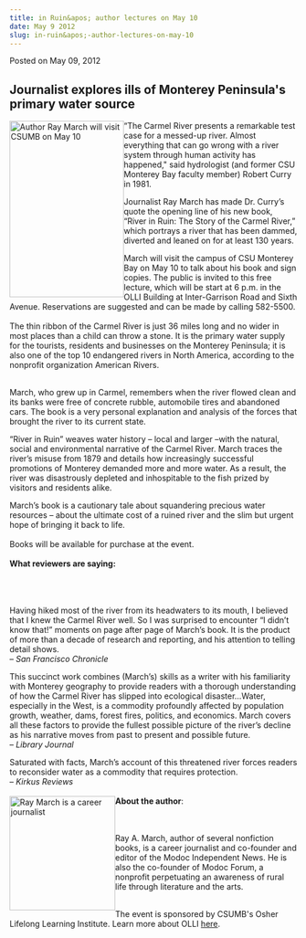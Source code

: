 ```yaml
---
title: in Ruin&apos; author lectures on May 10
date: May 9 2012
slug: in-ruin&apos;-author-lectures-on-may-10
---
```


 



<span class="date">Posted on May 09, 2012    </span>
<h2>Journalist explores ills of Monterey Peninsula&apos;s primary water
source</h2>
<p><img alt="Author Ray March will visit CSUMB on May 10" src="https://news.csumb.edu/sites/default/files/65/attachments/news/images/river_in_ruin.jpeg" style="float:left; width:200px; height:309px">&#x201C;The Carmel River
presents a remarkable test case for a messed-up river. Almost
everything that can go wrong with a river system through human
activity has happened,&quot; said hydrologist (and former CSU Monterey
Bay faculty member) Robert Curry in 1981.</img></p>
<p>Journalist Ray March has made Dr. Curry&#x2019;s quote the opening line
of his new book, &#x201C;River in Ruin: The Story of the Carmel River,&#x201D;
which portrays a river that has been dammed, diverted and leaned on
for at least 130 years.</p>
<p>March will visit the campus of CSU Monterey Bay on May 10 to
talk about his book and sign copies. The public is invited to this
free lecture, which will be start at 6 p.m. in the OLLI Building at
Inter-Garrison Road and Sixth Avenue. Reservations are suggested
and can be made by calling 582-5500.<br>
<br>
The thin ribbon of the Carmel River is just 36 miles long and no
wider in most places than a child can throw a stone. It is the
primary water supply for the tourists, residents and businesses on
the Monterey Peninsula; it is also one of the top 10 endangered
rivers in North America, according to the nonprofit organization
American Rivers.</br></br></p>
<p>March, who grew up in Carmel, remembers when the river flowed
clean and its banks were free of concrete rubble, automobile tires
and abandoned cars. The book is a very personal explanation and
analysis of the forces that brought the river to its current
state.</p>
<p>&#x201C;River in Ruin&#x201D; weaves water history &#x2013; local and larger &#x2013;with
the natural, social and environmental narrative of the Carmel
River. March traces the river&#x2019;s misuse from 1879 and details how
increasingly successful promotions of Monterey demanded more and
more water. As a result, the river was disastrously depleted and
inhospitable to the fish prized by visitors and residents
alike.</p>
<p>March&#x2019;s book is a cautionary tale about squandering precious
water resources &#x2013; about the ultimate cost of a ruined river and the
slim but urgent hope of bringing it back to life.<br>
<br>
Books will be available for purchase at the event.<br>
<br>
<strong>What reviewers are saying:</strong></br></br></br></br></p>
<p>Having hiked most of the river from its headwaters to its mouth,
I believed that I knew the Carmel River well. So I was surprised to
encounter &#x201C;I didn&#x2019;t know that!&#x201D; moments on page after page of
March&#x2019;s book. It is the product of more than a decade of research
and reporting, and his attention to telling detail shows.<br>
&#x2013; <em>San Francisco Chronicle</em></br></p>
<p>This succinct work combines (March&#x2019;s) skills as a writer with
his familiarity with Monterey geography to provide readers with a
thorough understanding of how the Carmel River has slipped into
ecological disaster&#x2026;Water, especially in the West, is a commodity
profoundly affected by population growth, weather, dams, forest
fires, politics, and economics. March covers all these factors to
provide the fullest possible picture of the river&#x2019;s decline as his
narrative moves from past to present and possible future.<br>
&#x2013; <em>Library Journal</em></br></p>
<p>Saturated with facts, March&#x2019;s account of this threatened river
forces readers to reconsider water as a commodity that requires
protection.<br>
&#x2013; <em>Kirkus Reviews</em><br>
<br>
<img alt="Ray March is a career journalist" src="https://news.csumb.edu/sites/default/files/65/attachments/news/images/ray_author_photo_2010-11-08.jpg" style="float:left; width:185px; height:200px"><strong>About the
author</strong>:</img></br></br></br></p>
<p>Ray A. March, author of several nonfiction books, is a career
journalist and co-founder and editor of the Modoc Independent News.
He is also the co-founder of Modoc Forum, a nonprofit perpetuating
an awareness of rural life through literature and the arts.</p>
<p><br>
The event is sponsored by CSUMB&apos;s Osher Lifelong Learning
Institute. Learn more about OLLI <a href="https://csumb.edu/olli" rel="nofollow">here</a>.</br></p>





 
